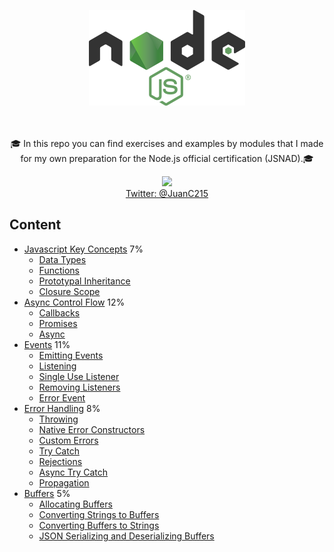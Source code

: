 <p align="center">
  <img src="https://github.com/nodejs/nodejs.dev/raw/master/src/images/nodejslogo.png" width="250" />
  <br /> <br /> <br />
</p>

<p align="center">🎓 In this repo you can find exercises and examples by modules that I made for my own preparation for the Node.js official certification (JSNAD).🎓</p>

<p align="center">
  <a title="MIT License" href="LICENSE.md">
    <img src="https://img.shields.io/github/license/gridsome/gridsome.svg?style=flat-square&label=License&colorB=6cc24a">
  </a>
  <br />
  <a title="Twitter: JuanC215" href="https://twitter.com/JuanC215">
   Twitter: @JuanC215
  </a>
  <br />
</p>

## Content

* [Javascript Key Concepts] 7%
  * [Data Types]
  * [Functions]
  * [Prototypal Inheritance]
  * [Closure Scope]
* [Async Control Flow] 12%
  * [Callbacks]
  * [Promises]
  * [Async]
* [Events] 11%
  * [Emitting Events]
  * [Listening]
  * [Single Use Listener]
  * [Removing Listeners]
  * [Error Event]
* [Error Handling] 8%
  * [Throwing]
  * [Native Error Constructors]
  * [Custom Errors]
  * [Try Catch]
  * [Rejections]
  * [Async Try Catch]
  * [Propagation]
* [Buffers] 5%
  * [Allocating Buffers]
  * [Converting Strings to Buffers]
  * [Converting Buffers to Strings]
  * [JSON Serializing and Deserializing Buffers]


[Javascript Key Concepts]: <http://github.com/jsricarde/jsnad-labs/tree/master/es6>
[Data Types]: <https://github.com/jsricarde/jsnad-labs/tree/master/es6#data-types>
[Functions]: <https://github.com/jsricarde/jsnad-labs/tree/master/es6#functions>
[Prototypal Inheritance]: <https://github.com/jsricarde/jsnad-labs/tree/master/es6#prototypal-inheritance-functional>
[Closure Scope]: <https://github.com/jsricarde/jsnad-labs/tree/master/es6#closure-scope>

[Async Control flow]: <http://github.com/jsricarde/jsnad-labs/tree/master/async>
[Callbacks]: <https://github.com/jsricarde/jsnad-labs/tree/master/async#callbacks>
[Promises]: <https://github.com/jsricarde/jsnad-labs/tree/master/async#promises>
[Async]: <https://github.com/jsricarde/jsnad-labs/tree/master/async#async>

[Events]: <http://github.com/jsricarde/jsnad-labs/tree/master/events>
[Single Use Listener]: <http://github.com/jsricarde/jsnad-labs/tree/master/events#single-use-listener>
[Listening]: <http://github.com/jsricarde/jsnad-labs/tree/master/events#listening>
[Emitting Events]: <http://github.com/jsricarde/jsnad-labs/tree/master/events#emitting-events>
[Removing Listeners]: <http://github.com/jsricarde/jsnad-labs/tree/master/events#removing-listeners>
[Error Event]: <http://github.com/jsricarde/jsnad-labs/tree/master/events#error-event>

[Error Handling]: <http://github.com/jsricarde/jsnad-labs/tree/master/error>
[Throwing]: <http://github.com/jsricarde/jsnad-labs/tree/master/error#throwing>
[Native Error Constructors]: <http://github.com/jsricarde/jsnad-labs/tree/master/error#native-error-constructors>
[Custom Errors]: <http://github.com/jsricarde/jsnad-labs/tree/master/error#custom-errors>
[Rejections]: <http://github.com/jsricarde/jsnad-labs/tree/master/error#rejections>
[Propagation]: <http://github.com/jsricarde/jsnad-labs/tree/master/error#propagation>
[Try Catch]: <http://github.com/jsricarde/jsnad-labs/tree/master/error#try-catch>
[Async Try Catch]: <http://github.com/jsricarde/jsnad-labs/tree/master/error#async-try-catch>

[Buffers]: <http://github.com/jsricarde/jsnad-labs/tree/master/buffers>
[JSON Serializing and Deserializing Buffers]: <http://github.com/jsricarde/jsnad-labs/tree/master/buffers#JSON-Serializing-and-Deserializing-Buffers>
[Converting Strings to Buffers]: <http://github.com/jsricarde/jsnad-labs/tree/master/buffers#Converting-Strings-to-Buffers>
[Allocating Buffers]: <http://github.com/jsricarde/jsnad-labs/tree/master/buffers#Allocating-Buffers>
[Converting Buffers to Strings]: <http://github.com/jsricarde/jsnad-labs/tree/master/buffers#Converting-Buffers-to-Strings>





